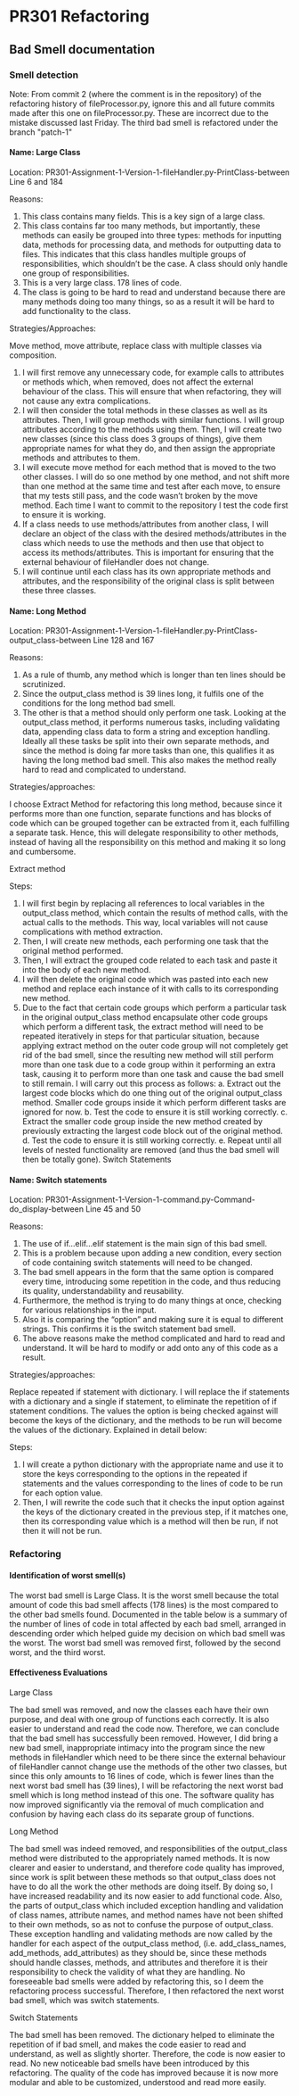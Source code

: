 # PR301 Refactoring

## Bad Smell documentation

### Smell detection

Note: From commit 2 (where the comment is in the repository) of the refactoring history of fileProcessor.py, ignore this and all future commits made after this one on fileProcessor.py. These are incorrect due to the mistake discussed last Friday. The third bad smell is refactored under the branch "patch-1"

#### Name: Large Class

Location:
PR301-Assignment-1-Version-1-fileHandler.py-PrintClass-between Line 6 and 184

Reasons:

1.	This class contains many fields. This is a key sign of a large class. 
2.	This class contains far too many methods, but importantly, these methods can easily be grouped into three types: methods for inputting data, methods for processing data, and methods for outputting data to files. This indicates that this class handles multiple groups of responsibilities, which shouldn’t be the case. A class should only handle one group of responsibilities.
3.	This is a very large class. 178 lines of code. 
4.	The class is going to be hard to read and understand because there are many methods doing too many things, so as a result it will be hard to add functionality to the class.

Strategies/Approaches:

Move method, move attribute, replace class with multiple classes via composition. 
1.	I will first remove any unnecessary code, for example calls to attributes or methods which, when removed, does not affect the external behaviour of the class. This will ensure that when refactoring, they will not cause any extra complications. 
2.	I will then consider the total methods in these classes as well as its attributes. Then, I will group methods with similar functions. I will group attributes according to the methods using them. Then, I will create two new classes (since this class does 3 groups of things), give them appropriate names for what they do, and then assign the appropriate methods and attributes to them. 
3.	I will execute move method for each method that is moved to the two other classes. I will do so one method by one method, and not shift more than one method at the same time and test after each move, to ensure that my tests still pass, and the code wasn’t broken by the move method. Each time I want to commit to the repository I test the code first to ensure it is working.
4.	If a class needs to use methods/attributes from another class, I will declare an object of the class with the desired methods/attributes in the class which needs to use the methods and then use that object to access its methods/attributes. This is important for ensuring that the external behaviour of fileHandler does not change. 
5.	I will continue until each class has its own appropriate methods and attributes, and the responsibility of the original class is split between these three classes. 

#### Name: Long Method

Location: 
PR301-Assignment-1-Version-1-fileHandler.py-PrintClass-output_class-between Line 128 and 167 

Reasons: 

1.	As a rule of thumb, any method which is longer than ten lines should be scrutinized. 
2.	Since the output_class method is 39 lines long, it fulfils one of the conditions for the long method bad smell.
3.	The other is that a method should only perform one task. Looking at the output_class method, it performs numerous tasks, including validating data, appending class data to form a string and exception handling. Ideally all these tasks be split into their own separate methods, and since the method is doing far more tasks than one, this qualifies it as having the long method bad smell. This also makes the method really hard to read and complicated to understand.

Strategies/approaches:

I choose Extract Method for refactoring this long method, because since it performs more than one function, separate functions and has blocks of code which can be grouped together can be extracted from it, each fulfilling a separate task. Hence, this will delegate responsibility to other methods, instead of having all the responsibility on this method and making it so long and cumbersome. 

Extract method

Steps:

1.	I will first begin by replacing all references to local variables in the output_class method, which contain the results of method calls, with the actual calls to the methods. This way, local variables will not cause complications with method extraction. 
2.	Then, I will create new methods, each performing one task that the original method performed. 
3.	Then, I will extract the grouped code related to each task and paste it into the body of each new method.
4.	I will then delete the original code which was pasted into each new method and replace each instance of it with calls to its corresponding new method.
5.	Due to the fact that certain code groups which perform a particular task in the original output_class method encapsulate other code groups which perform a different task, the extract method will need to be repeated iteratively in steps for that particular situation, because applying extract method on the outer code group will not completely get rid of the bad smell, since the resulting new method will still perform more than one task due to a code group within it performing an extra task, causing it to perform more than one task and cause the bad smell to still remain. I will carry out this process as follows:
a.	Extract out the largest code blocks which do one thing out of the original output_class method. Smaller code groups inside it which perform different tasks are ignored for now.
b.	Test the code to ensure it is still working correctly.
c.	Extract the smaller code group inside the new method created by previously extracting the largest code block out of the original method. 
d.	Test the code to ensure it is still working correctly. 
e.	Repeat until all levels of nested functionality are removed (and thus the bad smell will then be totally gone). 
Switch Statements

#### Name: Switch statements

Location: 
PR301-Assignment-1-Version-1-command.py-Command-do_display-between Line 45 and 50

Reasons:

1.	The use of if…elif…elif statement is the main sign of this bad smell. 
2.	This is a problem because upon adding a new condition, every section of code containing switch statements will need to be changed. 
3.	The bad smell appears in the form that the same option is compared every time, introducing some repetition in the code, and thus reducing its quality, understandability and reusability. 
4.	Furthermore, the method is trying to do many things at once, checking for various relationships in the input. 
5.	Also it is comparing the “option” and making sure it is equal to different strings. This confirms it is the switch statement bad smell.
6.	The above reasons make the method complicated and hard to read and understand. It will be hard to modify or add onto any of this code as a result.

Strategies/approaches:

Replace repeated if statement with dictionary.
I will replace the if statements with a dictionary and a single if statement, to eliminate the repetition of if statement conditions. The values the option is being checked against will become the keys of the dictionary, and the methods to be run will become the values of the dictionary. Explained in detail below:

Steps:

1.	I will create a python dictionary with the appropriate name and use it to store the keys corresponding to the options in the repeated if statements and the values corresponding to the lines of code to be run for each option value.
2.	Then, I will rewrite the code such that it checks the input option against the keys of the dictionary created in the previous step, if it matches one, then its corresponding value which is a method will then be run, if not then it will not be run. 

### Refactoring

#### Identification of worst smell(s)

The worst bad smell is Large Class. It is the worst smell because the total amount of code this bad smell affects (178 lines) is the most compared to the other bad smells found. Documented in the table below is a summary of the number of lines of code in total affected by each bad smell, arranged in descending order which helped guide my decision on which bad smell was the worst. The worst bad smell was removed first, followed by the second worst, and the third worst. 

#### Effectiveness Evaluations

Large Class

The bad smell was removed, and now the classes each have their own purpose, and deal with one group of functions each correctly. It is also easier to understand and read the code now. Therefore, we can conclude that the bad smell has successfully been removed. However, I did bring a new bad smell, inappropriate intimacy into the program since the new methods in fileHandler which need to be there since the external behaviour of fileHandler cannot change use the methods of the other two classes, but since this only amounts to 16 lines of code, which is fewer lines than the next worst bad smell has (39 lines), I will be refactoring the next worst bad smell which is long method instead of this one. The software quality has now improved significantly via the removal of much complication and confusion by having each class do its separate group of functions. 

Long Method

The bad smell was indeed removed, and responsibilities of the output_class method were distributed to the appropriately named methods. It is now clearer and easier to understand, and therefore code quality has improved, since work is split between these methods so that output_class does not have to do all the work the other methods are doing itself. By doing so, I have increased readability and its now easier to add functional code. Also, the parts of output_class which included exception handling and validation of class names, attribute names, and method names have not been shifted to their own methods, so as not to confuse the purpose of output_class. These exception handling and validating methods are now called by the handler for each aspect of the output_class method, (i.e. add_class_names, add_methods, add_attributes) as they should be, since these methods should handle classes, methods, and attributes and therefore it is their responsibility to check the validity of what they are handling. No foreseeable bad smells were added by refactoring this, so I deem the refactoring process successful. Therefore, I then refactored the next worst bad smell, which was switch statements.  

Switch Statements

The bad smell has been removed. The dictionary helped to eliminate the repetition of if bad smell, and makes the code easier to read and understand, as well as slightly shorter. Therefore, the code is now easier to read. No new noticeable bad smells have been introduced by this refactoring. The quality of the code has improved because it is now more modular and able to be customized, understood and read more easily. 
